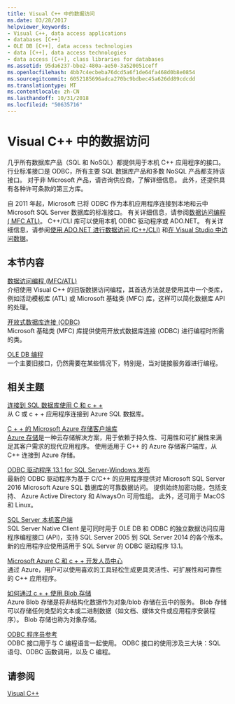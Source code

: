 ```yaml
---
title: Visual C++ 中的数据访问
ms.date: 03/28/2017
helpviewer_keywords:
- Visual C++, data access applications
- databases [C++]
- OLE DB [C++], data access technologies
- data [C++], data access technologies
- data access [C++], class libraries for databases
ms.assetid: 95da6237-bbe2-480a-ae50-3a520051ceff
ms.openlocfilehash: 4bb7c4ecbeba76dcd5a6f1de64fa468d0b8e0854
ms.sourcegitcommit: 6052185696adca270bc9bdbec45a626dd89cdcdd
ms.translationtype: MT
ms.contentlocale: zh-CN
ms.lasthandoff: 10/31/2018
ms.locfileid: "50635716"
---
```

# <a name="data-access-in-visual-c"></a>Visual C++ 中的数据访问

几乎所有数据库产品（SQL 和 NoSQL）都提供用于本机 C++ 应用程序的接口。 行业标准接口是 ODBC，所有主要 SQL 数据库产品和多数 NoSQL 产品都支持该接口。 对于非 Microsoft 产品，请咨询供应商，了解详细信息。 此外，还提供具有各种许可条款的第三方库。

自 2011 年起，Microsoft 已将 ODBC 作为本机应用程序连接到本地和云中 Microsoft SQL Server 数据库的标准接口。 有关详细信息，请参阅[数据访问编程\( MFC ATL\)](data-access-programming-mfc-atl.md)。 C++/CLI 库可以使用本机 ODBC 驱动程序或 ADO.NET。 有关详细信息，请参阅[使用 ADO.NET 进行数据访问 (C++/CLI)](/dotnet/data-access-using-adonet-cpp-cli.md) 和[在 Visual Studio 中访问数据](https://docs.microsoft.com/visualstudio/data-tools/accessing-data-in-visual-studio)。

## <a name="in-this-section"></a>本节内容

[数据访问编程 (MFC/ATL)](data-access-programming-mfc-atl.md)<br/>
介绍使用 Visual C++ 的旧版数据访问编程，其首选方法就是使用其中一个类库，例如活动模板库 (ATL) 或 Microsoft 基础类 (MFC) 库，这样可以简化数据库 API 的处理。

[开放式数据库连接 (ODBC)](odbc/open-database-connectivity-odbc.md)<br/>
Microsoft 基础类 (MFC) 库提供使用开放式数据库连接 (ODBC) 进行编程时所需的类。

[OLE DB 编程](oledb/ole-db-programming.md)<br/>
一个主要旧接口，仍然需要在某些情况下，特别是，当对链接服务器进行编程。

## <a name="related-topics"></a>相关主题

[连接到 SQL 数据库使用 C 和 c + +](/azure/sql-database/sql-database-develop-cplusplus-simple)<br/>
从 C 或 c + + 应用程序连接到 Azure SQL 数据库。

[C + + 的 Microsoft Azure 存储客户端库](https://github.com/Azure/azure-storage-cpp)<br/>
[Azure 存储](/azure/storage/storage-introduction)是一种云存储解决方案，用于依赖于持久性、可用性和可扩展性来满足其客户需求的现代应用程序。 使用适用于 C++ 的 Azure 存储客户端库，从 C++ 连接到 Azure 存储。

[ODBC 驱动程序 13.1 for SQL Server-Windows 发布](https://blogs.msdn.microsoft.com/sqlnativeclient/2016/08/01/announcing-the-odbc-driver-13-1-for-sql-server)<br/>
最新的 ODBC 驱动程序为基于 C/C++ 的应用程序提供对 Microsoft SQL Server 2016 Microsoft Azure SQL 数据库的可靠数据访问。 提供始终加密功能，包括支持、 Azure Active Directory 和 AlwaysOn 可用性组。 此外，还可用于 MacOS 和 Linux。

[SQL Server 本机客户端](/sql/relational-databases/native-client/sql-server-native-client-programming)<br/>
SQL Server Native Client 是可同时用于 OLE DB 和 ODBC 的独立数据访问应用程序编程接口 (API)，支持 SQL Server 2005 到 SQL Server 2014 的各个版本。 新的应用程序应使用适用于 SQL Server 的 ODBC 驱动程序 13.1。

[Microsoft Azure C 和 c + + 开发人员中心](https://azure.microsoft.com/develop/cpp/)<br/>
通过 Azure，用户可以使用喜欢的工具轻松生成更具灵活性、可扩展性和可靠性的 C++ 应用程序。

[如何通过 c + + 使用 Blob 存储](https://docs.microsoft.com/azure/storage/storage-c-plus-plus-how-to-use-blobs)<br/>
Azure Blob 存储是将非结构化数据作为对象/blob 存储在云中的服务。 Blob 存储可以存储任何类型的文本或二进制数据（如文档、媒体文件或应用程序安装程序）。 Blob 存储也称为对象存储。

[ ODBC 程序员参考](https://docs.microsoft.com/sql/odbc/reference/odbc-programmer-s-reference)<br/>
ODBC 接口用于与 C 编程语言一起使用。 ODBC 接口的使用涉及三大块：SQL 语句、ODBC 函数调用，以及 C 编程。

## <a name="see-also"></a>请参阅

[Visual C++](../visual-cpp-in-visual-studio.md)
